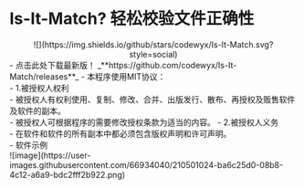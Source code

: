 
# Is-It-Match? 轻松校验文件正确性
<center>![](https://img.shields.io/github/stars/codewyx/Is-It-Match.svg?style=social)</center>
- 点击此处下载最新版！
_**https://github.com/codewyx/Is-It-Match/releases**_
- 本程序使用MIT协议：<br>
  - 1.被授权人权利<br>
      - 被授权人有权利使用、复制、修改、合并、出版发行、散布、再授权及贩售软件及软件的副本。<br>
      - 被授权人可根据程序的需要修改授权条款为适当的内容。
  - 2.被授权人义务<br>
      - 在软件和软件的所有副本中都必须包含版权声明和许可声明。<br>
- 软件示例<br>
    ![image](https://user-images.githubusercontent.com/66934040/210501024-ba6c25d0-08b8-4c12-a6a9-bdc2fff2b922.png)

